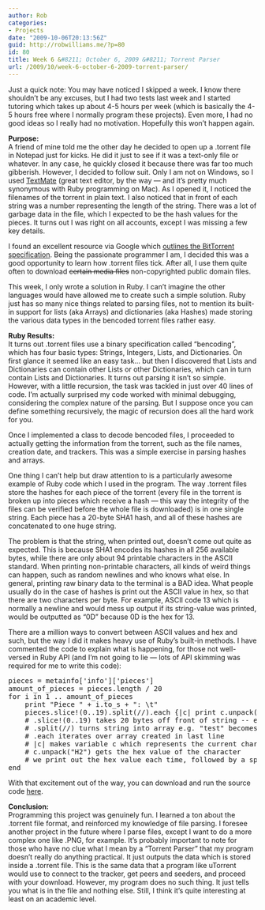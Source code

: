 ```yaml
---
author: Rob
categories:
- Projects
date: "2009-10-06T20:13:56Z"
guid: http://robwilliams.me/?p=80
id: 80
title: Week 6 &#8211; October 6, 2009 &#8211; Torrent Parser
url: /2009/10/week-6-october-6-2009-torrent-parser/
---
```

Just a quick note: You may have noticed I skipped a week. I know there shouldn&#8217;t be any excuses, but I had two tests last week and I started tutoring which takes up about 4-5 hours per week (which is basically the 4-5 hours free where I normally program these projects). Even more, I had no good ideas so I really had no motivation. Hopefully this won&#8217;t happen again.

**Purpose:**  
A friend of mine told me the other day he decided to open up a .torrent file in Notepad just for kicks. He did it just to see if it was a text-only file or whatever. In any case, he quickly closed it because there was far too much gibberish. However, I decided to follow suit. Only I am not on Windows, so I used <a title="TextMate - The Missing Editor for Mac OSX" href="http://macromates.com/" target="_blank">TextMate</a> (great text editor, by the way &#8212; and it&#8217;s pretty much synonymous with Ruby programming on Mac). As I opened it, I noticed the filenames of the torrent in plain text. I also noticed that in front of each string was a number representing the length of the string. There was a lot of garbage data in the file, which I expected to be the hash values for the pieces. It turns out I was right on all accounts, except I was missing a few key details.

I found an excellent resource via Google which <a title="BitTorrentSpecification - TheoryOrg" href="http://wiki.theory.org/BitTorrentSpecification" target="_blank">outlines the BitTorrent specification</a>. Being the passionate programmer I am, I decided this was a good opportunity to learn how .torrent files tick. After all, I use them quite often to download <del datetime="2009-10-07T02:37:35+00:00">certain media files</del> non-copyrighted public domain files.

This week, I only wrote a solution in Ruby. I can&#8217;t imagine the other languages would have allowed me to create such a simple solution. Ruby just has so many nice things related to parsing files, not to mention its built-in support for lists (aka Arrays) and dictionaries (aka Hashes) made storing the various data types in the bencoded torrent files rather easy.

**Ruby Results:**  
It turns out .torrent files use a binary specification called &#8220;bencoding&#8221;, which has four basic types: Strings, Integers, Lists, and Dictionaries. On first glance it seemed like an easy task&#8230; but then I discovered that Lists and Dictionaries can contain other Lists or other Dictionaries, which can in turn contain Lists and Dictionaries. It turns out parsing it isn&#8217;t so simple. However, with a little recursion, the task was tackled in just over 40 lines of code. I&#8217;m actually surprised my code worked with minimal debugging, considering the complex nature of the parsing. But I suppose once you can define something recursively, the magic of recursion does all the hard work for you.

Once I implemented a class to decode bencoded files, I proceeded to actually getting the information from the torrent, such as the file names, creation date, and trackers. This was a simple exercise in parsing hashes and arrays.

One thing I can&#8217;t help but draw attention to is a particularly awesome example of Ruby code which I used in the program. The way .torrent files store the hashes for each piece of the torrent (every file in the torrent is broken up into pieces which receive a hash &#8212; this way the integrity of the files can be verified before the whole file is downloaded) is in one single string. Each piece has a 20-byte SHA1 hash, and all of these hashes are concatenated to one huge string.

The problem is that the string, when printed out, doesn&#8217;t come out quite as expected. This is because SHA1 encodes its hashes in all 256 available bytes, while there are only about 94 printable characters in the ASCII standard. When printing non-printable characters, all kinds of weird things can happen, such as random newlines and who knows what else. In general, printing raw binary data to the terminal is a BAD idea. What people usually do in the case of hashes is print out the ASCII value in hex, so that there are two characters per byte. For example, ASCII code 13 which is normally a newline and would mess up output if its string-value was printed, would be outputted as &#8220;0D&#8221; because 0D is the hex for 13.

There are a million ways to convert between ASCII values and hex and such, but the way I did it makes heavy use of Ruby&#8217;s built-in methods. I have commented the code to explain what is happening, for those not well-versed in Ruby API (and I&#8217;m not going to lie &#8212; lots of API skimming was required for me to write this code):

<pre lang="ruby">pieces = metainfo['info']['pieces']
amount_of_pieces = pieces.length / 20
for i in 1 .. amount_of_pieces
    print "Piece " + i.to_s + ": \t"
    pieces.slice!(0..19).split(//).each {|c| print c.unpack("H2").to_s + " " }
    # .slice!(0..19) takes 20 bytes off front of string -- each piece's hash is 20 bytes
    # .split(//) turns string into array e.g. "test" becomes ["t", "e", "s", "t"]
    # .each iterates over array created in last line
    # |c| makes variable c which represents the current character we're dealing with (in the loop)
    # c.unpack("H2") gets the hex value of the character
    # we print out the hex value each time, followed by a space
end</pre>

With that excitement out of the way, you can download and run the source code [here](/weekly/Week6_Ruby_TorrentParser.zip).

**Conclusion:**  
Programming this project was genuinely fun. I learned a ton about the .torrent file format, and reinforced my knowledge of file parsing. I foresee another project in the future where I parse files, except I want to do a more complex one like .PNG, for example. It&#8217;s probably important to note for those who have no clue what I mean by a &#8220;Torrent Parser&#8221; that my program doesn&#8217;t really do anything practical. It just outputs the data which is stored inside a .torrent file. This is the same data that a program like uTorrent would use to connect to the tracker, get peers and seeders, and proceed with your download. However, my program does no such thing. It just tells you what is in the file and nothing else. Still, I think it&#8217;s quite interesting at least on an academic level.